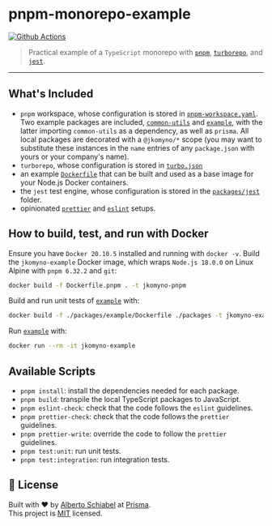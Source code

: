 # pnpm-monorepo-example

[![Github Actions](https://github.com/jkomyno/reproduce-issue-14043/actions/workflows/ci.yaml/badge.svg?branch=master)](https://github.com/jkomyno/reproduce-issue-14043/actions/workflows/ci.yaml)

> Practical example of a `TypeScript` monorepo with [`pnpm`](https://pnpm.io), [`turborepo`](https://turborepo.org), and [`jest`](https://jestjs.io).

---------------------------------------------

## What's Included

- `pnpm` workspace, whose configuration is stored in [`pnpm-workspace.yaml`](/pnpm-workspace.yaml). Two example packages are included, [`common-utils`](packages/common-utils) and [`example`](packages/example), with the latter importing `common-utils` as a dependency, as well as `prisma`. All local packages are decorated with a `@jkomyno/*` scope (you may want to substitute these instances in the `name` entries of any `package.json` with yours or your company's name).
- `turborepo`, whose configuration is stored in [`turbo.json`](./turbo.json)
- an example [`Dockerfile`](./Dockerfile.pnpm) that can be built and used as a base image for your Node.js Docker containers.
- the `jest` test engine, whose configuration is stored in the [`packages/jest`](./packages/jest) folder.
- opinionated [`prettier`](https://prettier.io) and [`eslint`](https://eslint.org) setups.

## How to build, test, and run with Docker

Ensure you have `Docker 20.10.5` installed and running with `docker -v`.
Build the `jkomyno-example` Docker image, which wraps `Node.js 18.0.0` on Linux Alpine with `pnpm 6.32.2` and `git`:

```bash
docker build -f Dockerfile.pnpm . -t jkomyno-pnpm
```

Build and run unit tests of [`example`](packages/example) with:

```bash
docker build -f ./packages/example/Dockerfile ./packages -t jkomyno-example
```

Run [`example`](packages/example) with:

```bash
docker run --rm -it jkomyno-example
```

## Available Scripts

- `pnpm install`: install the dependencies needed for each package.
- `pnpm build`: transpile the local TypeScript packages to JavaScript.
- `pnpm eslint-check`: check that the code follows the `eslint` guidelines.
- `pnpm prettier-check`: check that the code follows the `prettier` guidelines.
- `pnpm prettier-write`: override the code to follow the `prettier` guidelines.
- `pnpm test:unit`: run unit tests.
- `pnpm test:integration`: run integration tests.

## 📝 License

Built with ❤️ by [Alberto Schiabel](https://github.com/jkomyno) at [Prisma](https://prisma.io). <br />
This project is [MIT](https://github.com/jkomyno/reproduce-issue-14043/blob/master/LICENSE) licensed.
